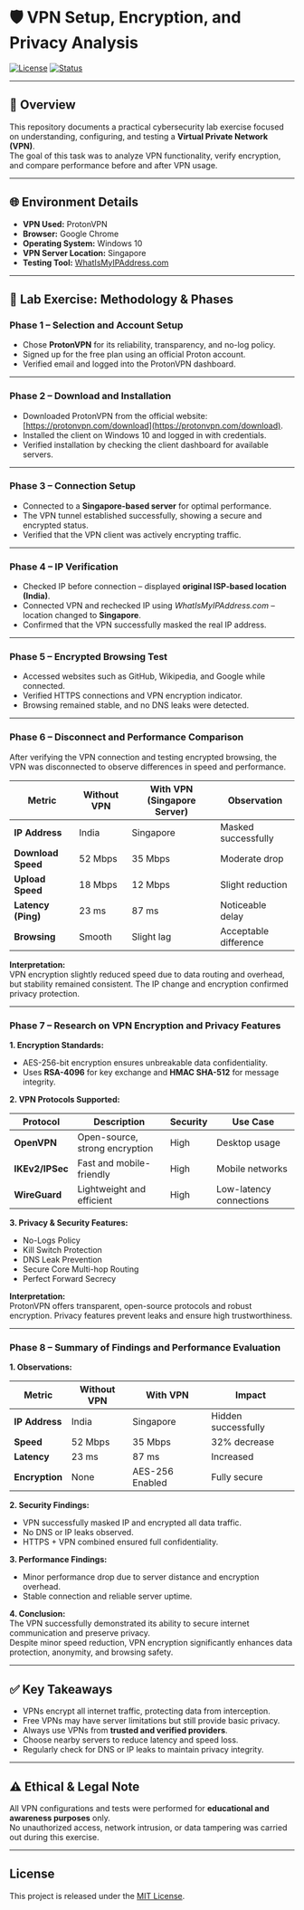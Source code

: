 # 🛡️ VPN Setup, Encryption, and Privacy Analysis

[![License](https://img.shields.io/badge/License-MIT-blue.svg)](https://opensource.org/licenses/MIT)
[![Status](https://img.shields.io/badge/Status-Completed-brightgreen)]()

---

## 📝 Overview

This repository documents a practical cybersecurity lab exercise focused on understanding, configuring, and testing a **Virtual Private Network (VPN)**.  
The goal of this task was to analyze VPN functionality, verify encryption, and compare performance before and after VPN usage.

---

## 🌐 Environment Details

- **VPN Used:** ProtonVPN 
- **Browser:** Google Chrome   
- **Operating System:** Windows 10  
- **VPN Server Location:** Singapore  
- **Testing Tool:** [WhatIsMyIPAddress.com](https://whatismyipaddress.com)  

---

## 🧪 Lab Exercise: Methodology & Phases

### **Phase 1 – Selection and Account Setup**
- Chose **ProtonVPN** for its reliability, transparency, and no-log policy.  
- Signed up for the free plan using an official Proton account.  
- Verified email and logged into the ProtonVPN dashboard.

---

### **Phase 2 – Download and Installation**
- Downloaded ProtonVPN from the official website: [https://protonvpn.com/download](https://protonvpn.com/download).  
- Installed the client on Windows 10 and logged in with credentials.  
- Verified installation by checking the client dashboard for available servers.

---

### **Phase 3 – Connection Setup**
- Connected to a **Singapore-based server** for optimal performance.  
- The VPN tunnel established successfully, showing a secure and encrypted status.  
- Verified that the VPN client was actively encrypting traffic.

---

### **Phase 4 – IP Verification**
- Checked IP before connection – displayed **original ISP-based location (India)**.  
- Connected VPN and rechecked IP using *WhatIsMyIPAddress.com* – location changed to **Singapore**.  
- Confirmed that the VPN successfully masked the real IP address.

---

### **Phase 5 – Encrypted Browsing Test**
- Accessed websites such as GitHub, Wikipedia, and Google while connected.  
- Verified HTTPS connections and VPN encryption indicator.  
- Browsing remained stable, and no DNS leaks were detected.

---

### **Phase 6 – Disconnect and Performance Comparison**

After verifying the VPN connection and testing encrypted browsing, the VPN was disconnected to observe differences in speed and performance.

| Metric | Without VPN | With VPN (Singapore Server) | Observation |
|---------|--------------|-----------------------------|-------------|
| **IP Address** | India | Singapore | Masked successfully |
| **Download Speed** | 52 Mbps | 35 Mbps | Moderate drop |
| **Upload Speed** | 18 Mbps | 12 Mbps | Slight reduction |
| **Latency (Ping)** | 23 ms | 87 ms | Noticeable delay |
| **Browsing** | Smooth | Slight lag | Acceptable difference |

**Interpretation:**  
VPN encryption slightly reduced speed due to data routing and overhead, but stability remained consistent. The IP change and encryption confirmed privacy protection.

---

### **Phase 7 – Research on VPN Encryption and Privacy Features**

**1. Encryption Standards:**  
- AES-256-bit encryption ensures unbreakable data confidentiality.  
- Uses **RSA-4096** for key exchange and **HMAC SHA-512** for message integrity.

**2. VPN Protocols Supported:**  

| Protocol | Description | Security | Use Case |
|-----------|-------------|-----------|-----------|
| **OpenVPN** | Open-source, strong encryption | High | Desktop usage |
| **IKEv2/IPSec** | Fast and mobile-friendly | High | Mobile networks |
| **WireGuard** | Lightweight and efficient | High | Low-latency connections |

**3. Privacy & Security Features:**  
- No-Logs Policy  
- Kill Switch Protection  
- DNS Leak Prevention  
- Secure Core Multi-hop Routing  
- Perfect Forward Secrecy  

**Interpretation:**  
ProtonVPN offers transparent, open-source protocols and robust encryption. Privacy features prevent leaks and ensure high trustworthiness.

---

### **Phase 8 – Summary of Findings and Performance Evaluation**

**1. Observations:**  

| Metric | Without VPN | With VPN | Impact |
|---------|--------------|----------|--------|
| **IP Address** | India | Singapore | Hidden successfully |
| **Speed** | 52 Mbps | 35 Mbps | 32% decrease |
| **Latency** | 23 ms | 87 ms | Increased |
| **Encryption** | None | AES-256 Enabled | Fully secure |

**2. Security Findings:**  
- VPN successfully masked IP and encrypted all data traffic.  
- No DNS or IP leaks observed.  
- HTTPS + VPN combined ensured full confidentiality.

**3. Performance Findings:**  
- Minor performance drop due to server distance and encryption overhead.  
- Stable connection and reliable server uptime.  

**4. Conclusion:**  
The VPN successfully demonstrated its ability to secure internet communication and preserve privacy.  
Despite minor speed reduction, VPN encryption significantly enhances data protection, anonymity, and browsing safety.

---

## ✅ Key Takeaways

- VPNs encrypt all internet traffic, protecting data from interception.  
- Free VPNs may have server limitations but still provide basic privacy.  
- Always use VPNs from **trusted and verified providers**.  
- Choose nearby servers to reduce latency and speed loss.  
- Regularly check for DNS or IP leaks to maintain privacy integrity.

---

## ⚠️ Ethical & Legal Note

All VPN configurations and tests were performed for **educational and awareness purposes** only.  
No unauthorized access, network intrusion, or data tampering was carried out during this exercise.

---

## License

This project is released under the [MIT License](https://opensource.org/licenses/MIT).
